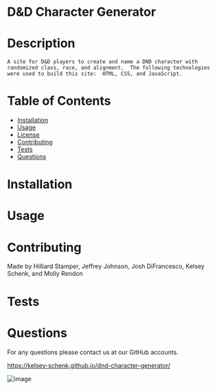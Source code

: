 # D&D Character Generator
  
  # Description  
    A site for D&D players to create and name a DND character with randomized class, race, and alignment.  The following technologies were used to build this site:  HTML, CSS, and JavaScript.

  # Table of Contents
  * [Installation](#installation)
  * [Usage](#usage)
  * [License](#license)
  * [Contributing](#contributing)
  * [Tests](#tests)
  * [Questions](#questions)

  # Installation
 

  # Usage

 
  # Contributing  
  Made by Hilliard Stamper, Jeffrey Johnson, Josh DiFrancesco, Kelsey Schenk, and Molly Rendon

  # Tests


  # Questions
  For any questions please contact us at our GitHub accounts. 

    
  https://kelsey-schenk.github.io/dnd-character-generator/

  ![image](https://user-images.githubusercontent.com/90290649/143967716-c689ae97-c4d3-44aa-8646-9a9b2d1b5a76.png)

